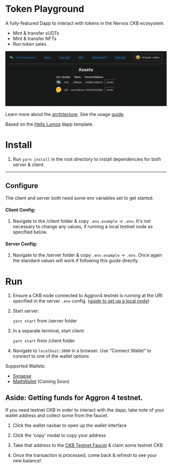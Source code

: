 # Token Playground
A fully-featured Dapp to interact with tokens in the Nervos CKB ecosystem.
* Mint & transfer sUDTs
* Mint & transfer NFTs
* Run token sales

![dApp Home Page](./docs/images/home-page.png)

Learn more about the [architecture](./docs/architecture.md).
See the usage [guide](./docs/guide.md).

Based on the [Hello Lumos](https://github.com/tspoff/hello-lumos) dapp template.

# Install
1. Run `yarn install` in the root directory to install dependencies for both server & client.
___
## Configure
The client and server both need some env variables set to get started.

#### Client Config:
1. Navigate to the /client folder & copy `.env.example` -> `.env`. It's not necessary to change any values, if running a local testnet node as specified below.

#### Server Config:
1. Navigate to the /server folder & copy `.env.example` -> `.env`. Once again the standard values will work if following this guide directly.

# Run
1. Ensure a CKB node connected to Aggron4 testnet is running at the URI specified in the server `.env` config. ([guide to set up a local node](https://docs.nervos.org/docs/basics/guides/testnet))

2. Start server: 

    `yarn start` from /server folder

3. In a separate terminal, start client: 
    
    `yarn start` from /client folder

4. Navigate to `localhost:3000` in a browser. Use "Connect Wallet" to connect to one of the wallet options

Supported Wallets:
- [Synapse](https://github.com/rebase-network/synapse-extension)
- [MathWallet](https://mathwallet.org) (Coming Soon)

## Aside: Getting funds for Aggron 4 testnet.
If you need testnet CKB in order to interact with the dapp, take note of your wallet address and collect some from the faucet.

1. Click the wallet navbar to open up the wallet interface

2. Click the 'copy' modal to copy your address

3. Take that address to the [CKB Testnet Faucet](https://faucet.nervos.org/) & claim some testnet CKB

4. Once the transaction is processed, come back & refresh to see your new balance!